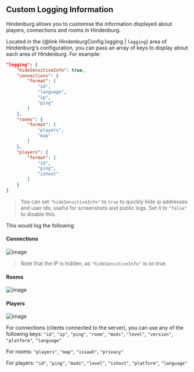 ## Custom Logging Information
Hindenburg allows you to customise the information displayed about players, connections and rooms in Hindenburg.

Located in the {@link HindenburgConfig.logging | `logging`} area of Hindenburg's configuration, you can pass an array of keys to display about each area of Hindenburg. For example:
```json
"logging": {
    "hideSensitiveInfo": true,
    "connections": {
        "format": [
            "id",
            "language",
            "ip",
            "ping"
        ]
    },
    "rooms": {
        "format": [
            "players",
            "map"
        ]
    },
    "players": {
        "format": [
            "id",
            "ping",
            "ishost"
        ]
    }
}
```

> You can set `"hideSensitiveInfo"` to `true` to quickly hide ip addresses and user ids; useful for screenshots and public logs. Set it to `"false"` to disable this.


This would log the following
#### Connections
![image](https://user-images.githubusercontent.com/60631511/177192627-c8a2a5b6-a1ee-4ae9-9414-a8283ecc4ad6.png)

> Note that the IP is hidden, as `"hideSensitiveInfo"` is on true.

#### Rooms
![image](https://user-images.githubusercontent.com/60631511/177193258-7c2671af-adfe-4f6a-a53a-8f0a2a584088.png)

#### Players
![image](https://user-images.githubusercontent.com/60631511/177193215-265d4670-6d65-4f54-aa13-a78e070f8a8e.png)

For connections (clients connected to the server), you can use any of the following keys:
`"id"`, `"ip"`, `"ping"`, `"room"`, `"mods"`, `"level"`, `"version"`, `"platform"`, `"language"`

For rooms:
`"players"`, `"map"`, `"issaah"`, `"privacy"`

For players:
`"id"`, `"ping"`, `"mods"`, `"level"`, `"ishost"`, `"platform"`, `"language"`
